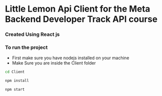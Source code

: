 # Little Lemon Api Client for the Meta Backend Developer Track API course

### Created Using React js

### To run the project

- First make sure you have nodejs installed on your machine
- Make Sure you are inside the Client folder

```bash
cd Client

npm install

npm start
```
